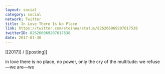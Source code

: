 ```yaml
---
layout: social
category: social
network: Twitter
title: In Love There Is No Place
link: https://twitter.com/steinea/status/826266069207617538
twitterID: 826266069207617538
date: 2017-01-30
---
```


[[2017]] / [[posting]]

in love there is no place, no power, only the cry of the multitude: we refuse—we are—we
